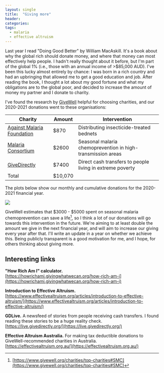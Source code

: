 ```yaml
---
layout: single
title:  "Giving more"
header:
categories: 
tags:
  - malaria
  - effective altruism
---
```


Last year I read "Doing Good Better" by William MacAskill. It's a book about why the global rich should donate money, and where that money can most effectively help people. I hadn't really thought about it before, but I'm part of the global 1% (i.e., those with an annual income of >$85,000 AUD). I've been this lucky almost entirely by chance: I was born in a rich country and had an upbringing that allowed me to get a good education and job. After reading the book, I thought a lot about my good fortune and what my obligations are to the global poor, and decided to increase the amount of money my partner and I donate to charity. 

I've found the research by [GiveWell](https://www.givewell.org/) helpful for choosing charities, and our 2020-2021 donations went to these organisations:

|		     Charity		     |	Amount 	|	Intervention	|		
|			 ---		     |	---		|	---			|
| [Against Malaria Foundation](https://www.againstmalaria.com/)  | $870		| Distributing insecticide-treated bednets |
| [Malaria Consortium](https://www.malariaconsortium.org/pages/preventive_treatments/seasonal-malaria-chemoprevention.htm)		     | $2600       | Seasonal malaria chemoprevention in high-transmission areas |
| [GiveDirectly](https://www.givedirectly.org/)			     |  $7400 	| Direct cash transfers to people living in extreme poverty |
| Total | $10,070  |     |

The plots below show our monthly and cumulative donations for the 2020-2021 financial year. 

![](https://emchugh.io/images/donations_both.png)

GiveWell estimates that \$3000 - \$5000 spent on seasonal malaria chemoprevention can save a life[^1], so I think a lot of our donations will go towards this intervention in the future. We're aiming to at least double the amount we give in the next financial year, and will aim to increase our giving every year after that. I'll write an update in a year on whether we achieve this. Being publicly transparent is a good motivation for me, and I hope, for others thinking about giving more.

## Interesting links

**"How Rich Am I" calculator.**         
[https://howrichami.givingwhatwecan.org/how-rich-am-i](https://howrichami.givingwhatwecan.org/how-rich-am-i)

**Introduction to Effective Altruism.**       
[https://www.effectivealtruism.org/articles/introduction-to-effective-altruism/](https://www.effectivealtruism.org/articles/introduction-to-effective-altruism/)

**GDLive.** A newsfeed of stories from people receiving cash transfers. I found reading these stories to be a huge reality check.      
[https://live.givedirectly.org/](https://live.givedirectly.org/) 

**Effective Altruism Australia.** For making tax deductible donations to GiveWell-recommended charities in Australia.           	 
[https://effectivealtruism.org.au/](https://effectivealtruism.org.au/)

[^1]: [https://www.givewell.org/charities/top-charities#SMC](https://www.givewell.org/charities/top-charities#SMC)